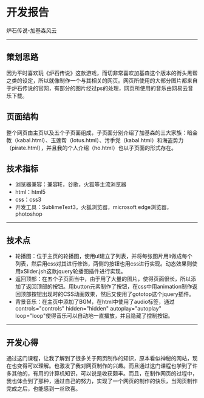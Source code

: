 # 开发报告

炉石传说-加基森风云

---
## 策划思路
因为平时喜欢玩《炉石传说》这款游戏，而切非常喜欢加基森这个版本的街头黑帮之类的设定，所以就像制作一个与其相关的网页。网页所使用的大部分图片都来自于炉石传说的官网，有部分的图片经过ps的处理，网页所使用的音乐由网易云音乐下载。
## 页面结构
整个网页由主页以及五个子页面组成，子页面分别介绍了加基森的三大家族：暗金教（kabal.html）、玉莲帮（lotus.html）、污手党（kabal.html）和海盗势力（pirate.html），并且我的个人介绍（ho.html）也以子页面的形式存在。
## 技术指标
* 浏览器兼容：兼容IE，谷歌，火狐等主流浏览器
* html：html5
* css：css3
* 开发工具：SublimeText3，火狐浏览器，microsoft edge浏览器，photoshop

---
## 技术点
* 轮播图：位于主页的轮播图，使用ul建立了列表，并将每张图片用li做成每个列表，然后用css对其进行修饰，两侧的按钮也用css进行实现。动态效果则使用xSlider.jsh这款jquery轮播图插件进行实现。
* 返回顶部：在五个子页面当中，由于用了大量的图片，使得页面很长，所以添加了返回顶部的按钮。用button元素制作了按钮，在css中用animation制作返回顶部按钮出现时的CSS动画效果，然后又使用了gototop这个jquery插件。
* 背景音乐：在主页中添加了BGM，在html中使用了audio标签，通过controls="controls" hidden="hidden" autoplay="autoplay" loop="loop"使得音乐可以自动地一直播放，并且隐藏了控制按钮。

---
## 开发心得
通过这门课程，让我了解到了很多关于网页制作的知识，原本看似神秘的网站，现在也变得可以理解。也激发了我对网页制作的兴趣。而且通过这门课程也学到了许多其他的，有用的计算机知识，可以说是收获颇丰。而且，在制作网页的过程中，我也体会到了那种，通过自己的努力，实现了一个网页的制作的快乐，当网页制作完成之后，也能感到一丝欣喜。

